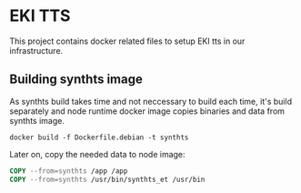 # EKI TTS

This project contains docker related files to setup EKI tts in our infrastructure.

## Building synthts image

As synthts build takes time and not neccessary to build each time, it's build
separately and node runtime docker image copies binaries and data from synthts
image.

```
docker build -f Dockerfile.debian -t synthts
```

Later on, copy the needed data to node image:

```dockerfile
COPY --from=synthts /app /app
COPY --from=synthts /usr/bin/synthts_et /usr/bin
```
